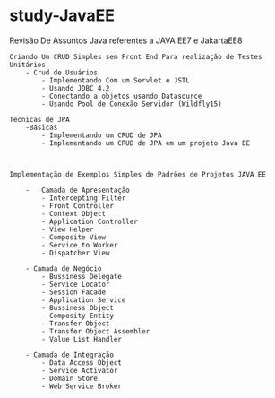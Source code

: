 # study-JavaEE

Revisão De Assuntos Java referentes a JAVA EE7 e JakartaEE8

	Criando Um CRUD Simples sem Front End Para realização de Testes Unitários
		- Crud de Usuários 
			- Implementando Com um Servlet e JSTL
			- Usando JDBC 4.2
			- Conectando a objetos usando Datasource
			- Usando Pool de Conexão Servidor (Wildfly15)

	Técnicas de JPA
		-Básicas
			- Implementando um CRUD de JPA
			- Implementando um CRUD de JPA em um projeto Java EE



	Implementação de Exemplos Simples de Padrões de Projetos JAVA EE

		-	Camada de Apresentação
			- Intercepting Filter
			- Front Controller
			- Context Object
			- Application Controller
			- View Helper
			- Composite View
			- Service to Worker
			- Dispatcher View

		- Camada de Negócio
			- Bussiness Delegate
			- Service Locator
			- Session Facade
			- Application Service
			- Bussiness Object
			- Composity Entity
			- Transfer Object
			- Transfer Object Assembler
			- Value List Handler

		- Camada de Integração
			- Data Access Object
			- Service Activator
			- Domain Store
			- Web Service Broker
